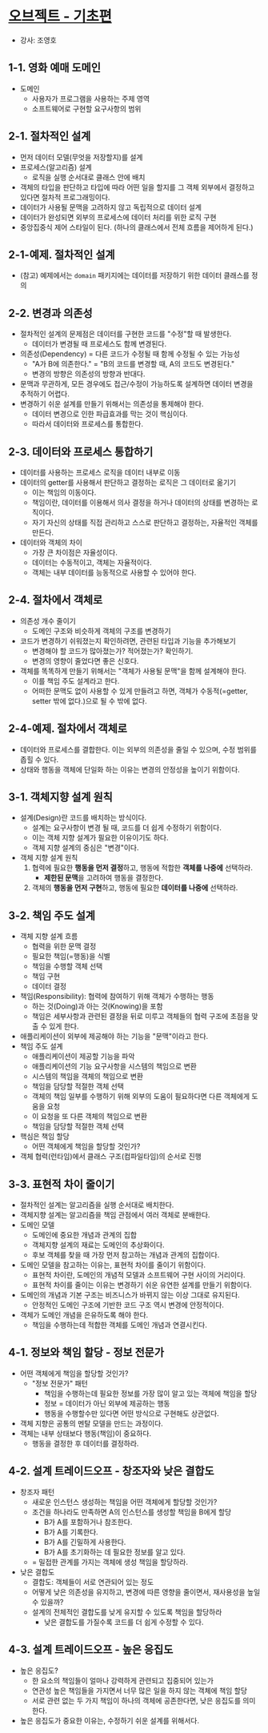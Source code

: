 # [오브젝트 - 기초편](https://www.inflearn.com/course/%EC%98%A4%EB%B8%8C%EC%A0%9D%ED%8A%B8-%EA%B8%B0%EC%B4%88%ED%8E%B8-%EA%B0%9D%EC%B2%B4%EC%A7%80%ED%96%A5)
- 강사: 조영호

## 1-1. 영화 예매 도메인
- 도메인
  - 사용자가 프로그램을 사용하는 주제 영역
  - 소프트웨어로 구현할 요구사항의 범위

## 2-1. 절차적인 설계
- 먼저 데이터 모델(무엇을 저장할지)를 설계
- 프로세스(알고리즘) 설계
  - 로직을 실행 순서대로 클래스 안에 배치
- 객체의 타입을 판단하고 타입에 따라 어떤 일을 할지를 그 객체 외부에서 결정하고 있다면 절차적 프로그래밍이다.
- 데이터가 사용될 문맥을 고려하지 않고 독립적으로 데이터 설계
- 데이터가 완성되면 외부의 프로세스에 데이터 처리를 위한 로직 구현
- 중앙집중식 제어 스타일이 된다. (하나의 클래스에서 전체 흐름을 제어하게 된다.)

## 2-1-예제. 절차적인 설계
- (참고) 예제에서는 `domain` 패키지에는 데이터를 저장하기 위한 데이터 클래스를 정의

## 2-2. 변경과 의존성
- 절차적인 설계의 문제점은 데이터를 구현한 코드를 "수정"할 때 발생한다.
  - 데이터가 변경될 때 프로세스도 함께 변경된다.
- 의존성(Dependency) = 다른 코드가 수정될 때 함께 수정될 수 있는 가능성
  - "A가 B에 의존한다." = "B의 코드를 변경할 때, A의 코드도 변경된다."
  - 변경의 방향은 의존성의 방향과 반대다.
- 문맥과 무관하게, 모든 경우에도 접근/수정이 가능하도록 설계하면 데이터 변경을 추적하기 어렵다.
- 변경하기 쉬운 설계를 만들기 위해서는 의존성을 통제해야 한다.
  - 데이터 변경으로 인한 파급효과를 막는 것이 핵심이다.
  - 따라서 데이터와 프로세스를 통합한다.

## 2-3. 데이터와 프로세스 통합하기
- 데이터를 사용하는 프로세스 로직을 데이터 내부로 이동
- 데이터의 getter를 사용해서 판단하고 결정하는 로직은 그 데이터로 옮기기
  - 이는 책임의 이동이다.
  - 책임이란, 데이터를 이용해서 의사 결정을 하거나 데이터의 상태를 변경하는 로직이다.
  - 자기 자신의 상태를 직접 관리하고 스스로 판단하고 결정하는, 자율적인 객체를 만든다.
- 데이터와 객체의 차이
  - 가장 큰 차이점은 자율성이다.
  - 데이터는 수동적이고, 객체는 자율적이다.
  - 객체는 내부 데이터를 능동적으로 사용할 수 있어야 한다.

## 2-4. 절차에서 객체로
- 의존성 개수 줄이기
  - 도메인 구조와 비슷하게 객체의 구조를 변경하기
- 코드가 변경하기 쉬워졌는지 확인하려면, 관련된 타입과 기능을 추가해보기
  - 변경해야 할 코드가 많아졌는가? 적어졌는가? 확인하기.
  - 변경의 영향이 줄었다면 좋은 신호다.
- 객체를 똑똑하게 만들기 위해서는 "객체가 사용될 문맥"을 함께 설계해야 한다.
  - 이를 책임 주도 설계라고 한다.
  - 어떠한 문맥도 없이 사용할 수 있게 만들려고 하면, 객체가 수동적(=getter, setter 밖에 없다.)으로 될 수 밖에 없다.

## 2-4-예제. 절차에서 객체로
- 데이터와 프로세스를 결합한다. 이는 외부의 의존성을 줄일 수 있으며, 수정 범위를 좁힐 수 있다.
- 상태와 행동을 객체에 단일화 하는 이유는 변경의 안정성을 높이기 위함이다.

## 3-1. 객체지향 설계 원칙
- 설계(Design)란 코드를 배치하는 방식이다.
  - 설계는 요구사항이 변경 될 때, 코드를 더 쉽게 수정하기 위함이다.
  - 이는 객체 지향 설계가 필요한 이유이기도 하다.
  - 객체 지향 설계의 중심은 "변경"이다.
- 객체 지향 설계 원칙
  1. 협력에 필요한 **행동을 먼저 결정**하고, 행동에 적합한 **객체를 나중에** 선택하라.
     - **제한된 문맥**을 고려하여 행동을 결정한다.
  2. 객체의 **행동을 먼저 구현**하고, 행동에 필요한 **데이터를 나중에** 선택하라.

## 3-2. 책임 주도 설계
- 객체 지향 설계 흐름
  - 협력을 위한 문맥 결정
  - 필요한 책임(=행동)을 식별
  - 책임을 수행할 객체 선택
  - 책임 구현
  - 데이터 결정
- 책임(Responsibility): 협력에 참여하기 위해 객체가 수행하는 행동
  - 하는 것(Doing)과 아는 것(Knowing)을 포함
  - 책임은 세부사항과 관련된 결정을 뒤로 미루고 객체들의 협력 구조에 초점을 맞출 수 있게 한다.
- 애플리케이션이 외부에 제공해야 하는 기능을 "문맥"이라고 한다.
- 책임 주도 설계
  - 애플리케이션이 제공할 기능을 파악
  - 애플리케이션의 기능 요구사항을 시스템의 책임으로 변환
  - 시스템의 책임을 객체의 책임으로 변환
  - 책임을 담당할 적절한 객체 선택
  - 객체의 책임 일부를 수행하기 위해 외부의 도움이 필요하다면 다른 객체에게 도움을 요청
  - 이 요청을 또 다른 객체의 책임으로 변환
  - 책임을 담당할 적절한 객체 선택
- 핵심은 책임 할당
  - 어떤 객체에게 책임을 할당할 것인가?
- 객체 협력(런타임)에서 클래스 구조(컴파일타임)의 순서로 진행

## 3-3. 표현적 차이 줄이기
- 절차적인 설계는 알고리즘을 실행 순서대로 배치한다.
- 객체지향 설계는 알고리즘을 책임 관점에서 여러 객체로 분배한다.
- 도메인 모델
  - 도메인에 중요한 개념과 관계의 집합
  - 객체지향 설계의 재료는 도메인의 추상화이다.
  - 후보 객체를 찾을 때 가장 먼저 참고하는 개념과 관계의 집합이다.
- 도메인 모델을 참고하는 이유는, 표현적 차이를 줄이기 위함이다.
  - 표현적 차이란, 도메인의 개념적 모델과 소프트웨어 구현 사이의 거리이다.
  - 표현적 차이를 줄이는 이유는 변경하기 쉬운 유연한 설계를 만들기 위함이다.
- 도메인의 개념과 기본 구조는 비즈니스가 바뀌지 않는 이상 그대로 유지된다.
  - 안정적인 도메인 구조에 기반한 코드 구조 역시 변경에 안정적이다.
- 객체가 도메인 개념을 은유하도록 해야 한다.
  - 책임을 수행하는데 적합한 객체를 도메인 개념과 연결시킨다.

## 4-1. 정보와 책임 할당 - 정보 전문가
- 어떤 객체에게 책임을 할당할 것인가?
  - "정보 전문가" 패턴
    - 책임을 수행하는데 필요한 정보를 가장 많이 알고 있는 객체에 책임을 할당
    - 정보 = 데이터가 아닌 외부에 제공하는 행동
    - 행동을 수행할수만 있다면 어떤 방식으로 구현해도 상관없다.
- 객체 지향은 공통의 멘탈 모델을 만드는 과정이다.
- 객체는 내부 상태보다 행동(책임)이 중요하다.
  - 행동을 결정한 후 데이터를 결정하라.

## 4-2. 설계 트레이드오프 - 창조자와 낮은 결합도
- 창조자 패턴
  - 새로운 인스턴스 생성하는 책임을 어떤 객체에게 할당할 것인가?
  - 조건을 하나라도 만족하면 A의 인스턴스를 생성할 책임을 B에게 할당
    - B가 A를 포함하거나 참조한다.
    - B가 A를 기록한다.
    - B가 A를 긴밀하게 사용한다.
    - B가 A를 초기화하는 데 필요한 정보를 알고 있다.
  - = 밀접한 관계를 가지는 객체에 생성 책임을 할당하라.
- 낮은 결합도
  - 결합도: 객체들이 서로 연관되어 있는 정도
  - 어떻게 낮은 의존성을 유지하고, 변경에 따른 영향을 줄이면서, 재사용성을 높일 수 있을까?
  - 설계의 전체적인 결합도를 낮게 유지할 수 있도록 책임을 할당하라
	- 낮은 결합도를 가질수록 코드를 더 쉽게 수정할 수 있다.

## 4-3. 설계 트레이드오프 - 높은 응집도
- 높은 응집도?
  - 한 요소의 책임들이 얼마나 강력하게 관련되고 집중되어 있는가
  - 연관성 높은 책임들을 가지면서 너무 많은 일을 하지 않는 객체에 책임 할당
  - 서로 관련 없는 두 가지 책임이 하나의 객체에 공존한다면, 낮은 응집도를 의미한다.
- 높은 응집도가 중요한 이유는, 수정하기 쉬운 설계를 위해서다.
